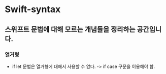 # Swift-syntax


스위프트 문법에 대해 모르는 개념들을 정리하는 공간입니다.
------- 

### 열거형
- if let 문법은 열거형에 대해서 사용할 수 없다. -> if case 구문을 이용해야 함.
